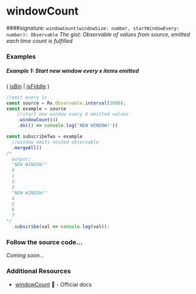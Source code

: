 # windowCount
####signature: `windowCount(windowSize: number, startWindowEvery: number): Observable`
*The gist: Observable of values from source, emitted each time count is fulfilled*

### Examples

##### Example 1: Start new window every x items emitted

( [jsBin](http://jsbin.com/nezuvacexe/1/edit?js,console) | [jsFiddle](https://jsfiddle.net/btroncone/xjgbnqp5/) )

```js
//emit every 1s
const source = Rx.Observable.interval(1000);
const example = source
    //start new window every 4 emitted values
    .windowCount(4)
    .do(() => console.log('NEW WINDOW!'))

const subscribeTwo = example 
  //window emits nested observable
  .mergeAll()
/*
  output:
  "NEW WINDOW!"
  0
  1
  2
  3
  "NEW WINDOW!"
  4
  5
  6
  7 
*/
  .subscribe(val => console.log(val));
```

### Follow the source code...
*Coming soon...*


### Additional Resources
* [windowCount](http://reactivex.io/rxjs/class/es6/Observable.js~Observable.html#instance-method-windowCount) :newspaper: - Official docs
